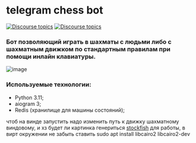 # telegram chess bot

[![Discourse topics](https://img.shields.io/badge/telegram-%40pvp__chessbot-blue)](https://t.me/pvp_chessbot) [![Discourse topics](https://img.shields.io/badge/License-GPLv3-orange)](https://www.gnu.org/licenses/gpl-3.0) 

### Бот позволяющий играть в шахматы с людьми либо с шахматным движком по стандартным правилам при помощи инлайн клавиатуры.

![image](https://github.com/pulivilizator/ChessBot/assets/112427972/50d680a8-efd9-4ecf-9800-4dd82827d9e3)

### Используемые технологии:
- Python 3.11;
- aiogram 3;
- Redis (хранилище для машины состояний);

чтоб на винде запустить надо изменить путь к движку шахматному виндовому, и хз будет ли картинка генериться
[stockfish](https://stockfishchess.org/download/)
для работы, в вирт окружении не забыть ставить sudo apt install libcairo2 libcairo2-dev
